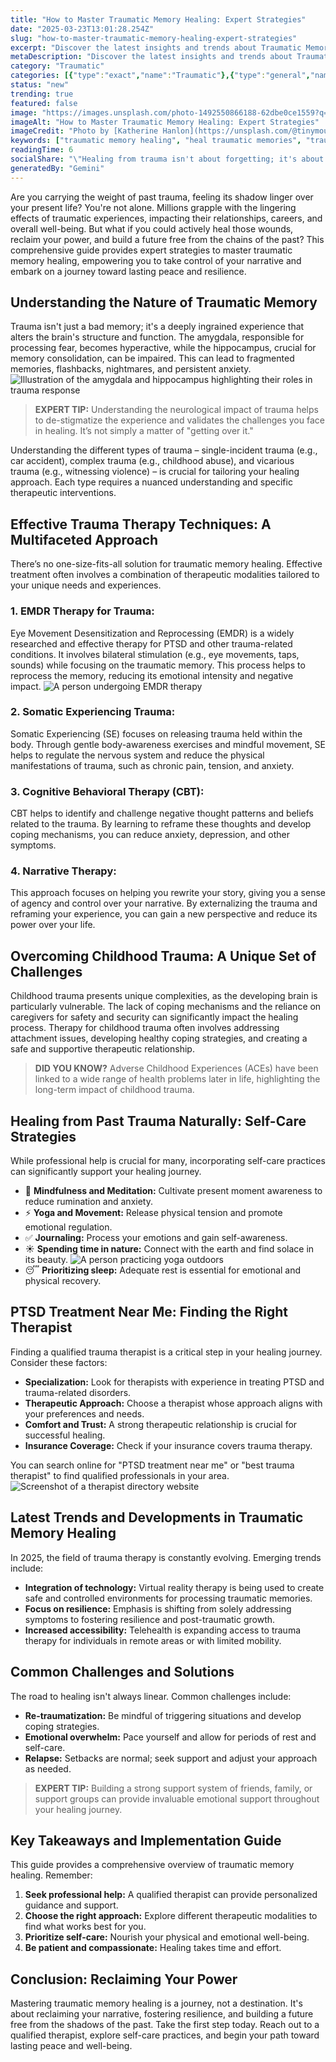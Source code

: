 ```yaml
---
title: "How to Master Traumatic Memory Healing: Expert Strategies"
date: "2025-03-23T13:01:28.254Z"
slug: "how-to-master-traumatic-memory-healing-expert-strategies"
excerpt: "Discover the latest insights and trends about Traumatic Memory Healing. This comprehensive guide covers everything you need to know about Traumatic Memory Healing in 2025."
metaDescription: "Discover the latest insights and trends about Traumatic Memory Healing. This comprehensive guide covers everything you need to know about Traumatic Memory ..."
category: "Traumatic"
categories: [{"type":"exact","name":"Traumatic"},{"type":"general","name":"Mental Health"},{"type":"medium","name":"Therapeutic Approaches"},{"type":"specific","name":"Neurobiology"},{"type":"niche","name":"Memory Reconsolidation"}]
status: "new"
trending: true
featured: false
image: "https://images.unsplash.com/photo-1492550866188-62dbe0ce1559?q=85&w=1200&fit=max&fm=webp&auto=compress"
imageAlt: "How to Master Traumatic Memory Healing: Expert Strategies"
imageCredit: "Photo by [Katherine Hanlon](https://unsplash.com/@tinymountain) on Unsplash"
keywords: ["traumatic memory healing", "heal traumatic memories", "trauma therapy techniques", "overcome childhood trauma", "PTSD treatment near me", "best trauma therapist", "EMDR therapy for trauma", "somatic experiencing trauma", "trauma recovery resources", "healing from past trauma naturally"]
readingTime: 6
socialShare: "\"Healing from trauma isn't about forgetting; it's about integrating the past, finding strength in vulnerability, and rewriting your story.\""
generatedBy: "Gemini"
---
```




Are you carrying the weight of past trauma, feeling its shadow linger over your present life?  You're not alone. Millions grapple with the lingering effects of traumatic experiences, impacting their relationships, careers, and overall well-being.  But what if you could actively heal those wounds, reclaim your power, and build a future free from the chains of the past? This comprehensive guide provides expert strategies to master traumatic memory healing, empowering you to take control of your narrative and embark on a journey toward lasting peace and resilience.

## Understanding the Nature of Traumatic Memory

Trauma isn't just a bad memory; it's a deeply ingrained experience that alters the brain's structure and function.  The amygdala, responsible for processing fear, becomes hyperactive, while the hippocampus, crucial for memory consolidation, can be impaired. This can lead to fragmented memories, flashbacks, nightmares, and persistent anxiety. ![Illustration of the amygdala and hippocampus highlighting their roles in trauma response](https://images.unsplash.com/photo-1492550866188-62dbe0ce1559?q=85&w=1200&fit=max&fm=webp&auto=compress)

> **EXPERT TIP:** Understanding the neurological impact of trauma helps to de-stigmatize the experience and validates the challenges you face in healing. It’s not simply a matter of "getting over it."

Understanding the different types of trauma – single-incident trauma (e.g., car accident), complex trauma (e.g., childhood abuse), and vicarious trauma (e.g., witnessing violence) – is crucial for tailoring your healing approach.  Each type requires a nuanced understanding and specific therapeutic interventions.

## Effective Trauma Therapy Techniques: A Multifaceted Approach

There’s no one-size-fits-all solution for traumatic memory healing.  Effective treatment often involves a combination of therapeutic modalities tailored to your unique needs and experiences.

###  1. EMDR Therapy for Trauma:

Eye Movement Desensitization and Reprocessing (EMDR) is a widely researched and effective therapy for PTSD and other trauma-related conditions. It involves bilateral stimulation (e.g., eye movements, taps, sounds) while focusing on the traumatic memory. This process helps to reprocess the memory, reducing its emotional intensity and negative impact.  ![A person undergoing EMDR therapy](https://images.unsplash.com/photo-1551232864-0b336dcdc028?q=85&w=1200&fit=max&fm=webp&auto=compress)

### 2. Somatic Experiencing Trauma:

Somatic Experiencing (SE) focuses on releasing trauma held within the body.  Through gentle body-awareness exercises and mindful movement, SE helps to regulate the nervous system and reduce the physical manifestations of trauma, such as chronic pain, tension, and anxiety.

### 3. Cognitive Behavioral Therapy (CBT):

CBT helps to identify and challenge negative thought patterns and beliefs related to the trauma.  By learning to reframe these thoughts and develop coping mechanisms, you can reduce anxiety, depression, and other symptoms.

### 4. Narrative Therapy:

This approach focuses on helping you rewrite your story, giving you a sense of agency and control over your narrative.  By externalizing the trauma and reframing your experience, you can gain a new perspective and reduce its power over your life.

##  Overcoming Childhood Trauma: A Unique Set of Challenges

Childhood trauma presents unique complexities, as the developing brain is particularly vulnerable.  The lack of coping mechanisms and the reliance on caregivers for safety and security can significantly impact the healing process.  Therapy for childhood trauma often involves addressing attachment issues, developing healthy coping strategies, and creating a safe and supportive therapeutic relationship.

> **DID YOU KNOW?** Adverse Childhood Experiences (ACEs) have been linked to a wide range of health problems later in life, highlighting the long-term impact of childhood trauma.

##  Healing from Past Trauma Naturally: Self-Care Strategies

While professional help is crucial for many, incorporating self-care practices can significantly support your healing journey.

* 🔑 **Mindfulness and Meditation:** Cultivate present moment awareness to reduce rumination and anxiety.
* ⚡ **Yoga and Movement:** Release physical tension and promote emotional regulation.
* ✅ **Journaling:** Process your emotions and gain self-awareness.
* ☀️ **Spending time in nature:** Connect with the earth and find solace in its beauty. ![A person practicing yoga outdoors](https://images.unsplash.com/photo-1542915801-3cc662f13699?q=85&w=1200&fit=max&fm=webp&auto=compress)
* 😴 **Prioritizing sleep:** Adequate rest is essential for emotional and physical recovery.

## PTSD Treatment Near Me: Finding the Right Therapist

Finding a qualified trauma therapist is a critical step in your healing journey.  Consider these factors:

* **Specialization:** Look for therapists with experience in treating PTSD and trauma-related disorders.
* **Therapeutic Approach:** Choose a therapist whose approach aligns with your preferences and needs.
* **Comfort and Trust:**  A strong therapeutic relationship is crucial for successful healing.
* **Insurance Coverage:** Check if your insurance covers trauma therapy.

You can search online for "PTSD treatment near me" or "best trauma therapist" to find qualified professionals in your area.  ![Screenshot of a therapist directory website](https://images.unsplash.com/photo-1579291465308-fba6c5db2dfe?q=85&w=1200&fit=max&fm=webp&auto=compress)

## Latest Trends and Developments in Traumatic Memory Healing

In 2025, the field of trauma therapy is constantly evolving.  Emerging trends include:

* **Integration of technology:**  Virtual reality therapy is being used to create safe and controlled environments for processing traumatic memories.
* **Focus on resilience:**  Emphasis is shifting from solely addressing symptoms to fostering resilience and post-traumatic growth.
* **Increased accessibility:** Telehealth is expanding access to trauma therapy for individuals in remote areas or with limited mobility.

## Common Challenges and Solutions

The road to healing isn't always linear.  Common challenges include:

* **Re-traumatization:** Be mindful of triggering situations and develop coping strategies.
* **Emotional overwhelm:**  Pace yourself and allow for periods of rest and self-care.
* **Relapse:**  Setbacks are normal; seek support and adjust your approach as needed.

> **EXPERT TIP:**  Building a strong support system of friends, family, or support groups can provide invaluable emotional support throughout your healing journey.

## Key Takeaways and Implementation Guide

This guide provides a comprehensive overview of traumatic memory healing. Remember:

1. **Seek professional help:** A qualified therapist can provide personalized guidance and support.
2. **Choose the right approach:**  Explore different therapeutic modalities to find what works best for you.
3. **Prioritize self-care:**  Nourish your physical and emotional well-being.
4. **Be patient and compassionate:**  Healing takes time and effort.

## Conclusion: Reclaiming Your Power

Mastering traumatic memory healing is a journey, not a destination. It's about reclaiming your narrative, fostering resilience, and building a future free from the shadows of the past.  Take the first step today.  Reach out to a qualified therapist, explore self-care practices, and begin your path toward lasting peace and well-being.

